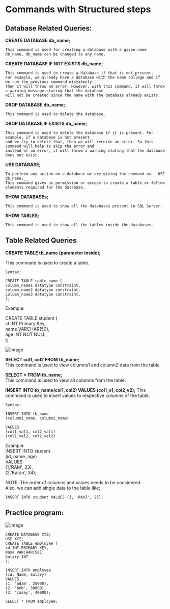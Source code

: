 # Commands with Structured steps

## Database Related Queries:

__CREATE DATABASE db_name;__   
```
This command is used for creating a database with a given name db_name, db_name can be changed to any name.
```

__CREATE DATABASE IF NOT EXISTS db_name;__   
```
This command is used to create a database if that is not present.
For example, we already have a database with the name college and if we run the previous command mistakenly,
then it will throw an error. However, with this command, it will throw a warning message stating that the database
will not be created since the name with the database already exists. 
```

__DROP DATABASE db_name;__
```
This command is used to delete the database.
```

__DROP DATABASE IF EXISTS db_name;__
```
This command is used to delete the database if it is present. For example, if a database is not present
and we try to delete that, then we will receive an error. So this command will help to skip the error and
instead of an error, it will throw a warning stating that the database does not exist.
```


__USE DATABASE;__
```
To perform any action on a database we are giving the command as __USE db_name;__      
This command gives us permission or access to create a table or fellow elements required for the database.   
```

__SHOW DATABASEs;__   
```
This command is used to show all the databases present in SQL Server.
```

__SHOW TABLES;__   
```
This command is used to show all the tables inside the databases.
```

## Table Related Queries
__CREATE TABLE tb_name (parameter inside);__

This command is used to create a table.
```
Syntax:

CREATE TABLE table_name (   
column_name1 datatype constraint,   
column_name2 datatype constraint,   
column_name3 datatype constraint,   
);

```
Example:    

CREATE TABLE student (    
  id INT Primary Key,    
  name VARCHAR(50),    
  age INT NOT NULL,   
);   

![image](https://github.com/Mohesh-mkp/SQL_Basics/assets/101304247/4223bb48-44d0-4649-a641-40817c0ac95e)

__SELECT col1, col2 FROM tb_name;__    
This command is used to view columns1 and column2 data from the table.   

__SELECT * FROM tb_name;__    
This command is used to view all columns from the table.   

__INSERT INTO tb_name(col1, col2) VALUES (col1_v1, col2_v2);__
This command is used to insert values to respective columns of the table.    
```
Syntax:

INSERT INTO tb_name
(column1_name, column2_name)

VALUES
(col1_val1, col2_val1)
(col1_val2, col2_val2)

```
Example:    
INSERT INTO student    
(id, name, age)     
VALUES      
(1,'RAM', 23),     
(2.'Karan', 34);      

NOTE: The order of columns and values needs to be considered.    
Also, we can add single data to the table like;
```
INSERT INTO student VALUES (3, 'RAVI', 25);
```

## Practice program:
![image](https://github.com/Mohesh-mkp/SQL_Basics/assets/101304247/b9de9620-16c4-40b0-b19b-0d27da8cda16)
```
CREATE DATABASE XYZ;
USE XYZ;
CREATE TABLE employee (
id INT PRIMARY KEY,
Name VARCHAR(50),
Salary INT
);

INSERT INTO employee
(id, Name, Salary)
VALUES
(1, 'adam', 25000),
(2, 'bob', 30000),
(3, 'casey', 40000);

SELECT * FROM employee;

```

